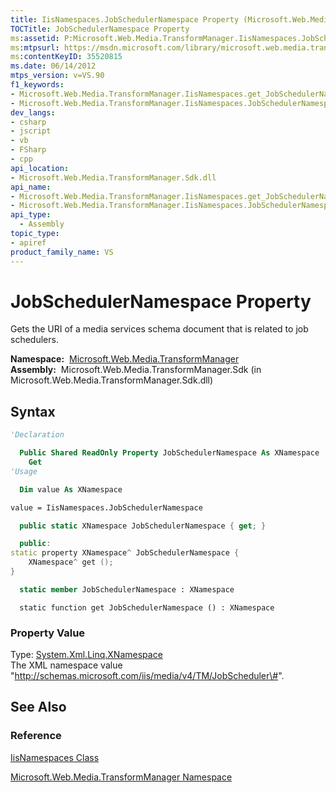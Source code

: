 ```yaml
---
title: IisNamespaces.JobSchedulerNamespace Property (Microsoft.Web.Media.TransformManager)
TOCTitle: JobSchedulerNamespace Property
ms:assetid: P:Microsoft.Web.Media.TransformManager.IisNamespaces.JobSchedulerNamespace
ms:mtpsurl: https://msdn.microsoft.com/library/microsoft.web.media.transformmanager.iisnamespaces.jobschedulernamespace(v=VS.90)
ms:contentKeyID: 35520815
ms.date: 06/14/2012
mtps_version: v=VS.90
f1_keywords:
- Microsoft.Web.Media.TransformManager.IisNamespaces.get_JobSchedulerNamespace
- Microsoft.Web.Media.TransformManager.IisNamespaces.JobSchedulerNamespace
dev_langs:
- csharp
- jscript
- vb
- FSharp
- cpp
api_location:
- Microsoft.Web.Media.TransformManager.Sdk.dll
api_name:
- Microsoft.Web.Media.TransformManager.IisNamespaces.get_JobSchedulerNamespace
- Microsoft.Web.Media.TransformManager.IisNamespaces.JobSchedulerNamespace
api_type:
  - Assembly
topic_type:
- apiref
product_family_name: VS
---
```


# JobSchedulerNamespace Property

Gets the URI of a media services schema document that is related to job schedulers.

**Namespace:**  [Microsoft.Web.Media.TransformManager](microsoft-web-media-transformmanager-namespace.md)  
**Assembly:**  Microsoft.Web.Media.TransformManager.Sdk (in Microsoft.Web.Media.TransformManager.Sdk.dll)

## Syntax

```vb
'Declaration

  Public Shared ReadOnly Property JobSchedulerNamespace As XNamespace
    Get
'Usage

  Dim value As XNamespace

value = IisNamespaces.JobSchedulerNamespace
```

```csharp
  public static XNamespace JobSchedulerNamespace { get; }
```

```cpp
  public:
static property XNamespace^ JobSchedulerNamespace {
    XNamespace^ get ();
}
```

``` fsharp
  static member JobSchedulerNamespace : XNamespace
```

```jscript
  static function get JobSchedulerNamespace () : XNamespace
```

### Property Value

Type: [System.Xml.Linq.XNamespace](https://msdn.microsoft.com/library/bb291898)  
The XML namespace value "http://schemas.microsoft.com/iis/media/v4/TM/JobScheduler\#".  

## See Also

### Reference

[IisNamespaces Class](iisnamespaces-class-microsoft-web-media-transformmanager.md)

[Microsoft.Web.Media.TransformManager Namespace](microsoft-web-media-transformmanager-namespace.md)

